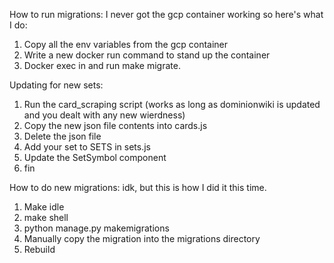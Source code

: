 
How to run migrations:
I never got the gcp container working so here's what I do:
1. Copy all the env variables from the gcp container
2. Write a new docker run command to stand up the container
3. Docker exec in and run make migrate.


Updating for new sets:
1. Run the card_scraping script (works as long as dominionwiki is updated and you dealt with any new wierdness)
2. Copy the new json file contents into cards.js
3. Delete the json file
4. Add your set to SETS in sets.js
4. Update the SetSymbol component
4. fin


How to do new migrations:
idk, but this is how I did it this time.

1. Make idle
2. make shell
3. python manage.py makemigrations
4. Manually copy the migration into the migrations directory
5. Rebuild

